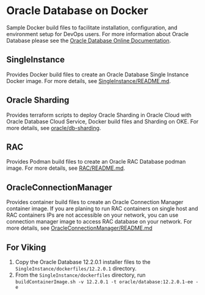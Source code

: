# Oracle Database on Docker
Sample Docker build files to facilitate installation, configuration, and environment setup for DevOps users. For more information about Oracle Database please see the [Oracle Database Online Documentation](https://docs.oracle.com/en/database/oracle/oracle-database/index.html).

## SingleInstance
Provides Docker build files to create an Oracle Database Single Instance Docker image. For more details, see [SingleInstance/README.md](./SingleInstance/README.md).

## Oracle Sharding
Provides terraform scripts to deploy Oracle Sharding in Oracle Cloud with Oracle Database Cloud Service, Docker build files and Sharding on OKE. For more details, see [oracle/db-sharding](https://github.com/oracle/db-sharding).

## RAC
Provides Podman build files to create an Oracle RAC Database podman image. For more details, see [RAC/README.md](./RAC/README.md).

## OracleConnectionManager

Provides container build files to create an Oracle Connection Manager container image. If you are planing to run RAC containers on single host and RAC containers IPs are not accessible on your network, you can use connection manager image to access RAC database on your network. For more details, see [OracleConnectionManager/README.md](./OracleConnectionManager/README.md)

## For Viking
1. Copy the Oracle Database 12.2.0.1 installer files to the `SingleInstance/dockerfiles/12.2.0.1` directory.
1. From the `SingleInstance/dockerfiles` directory, run `buildContainerImage.sh -v 12.2.0.1 -t oracle/database:12.2.0.1-ee -e`
